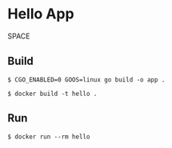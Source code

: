 # Hello App

SPACE

## Build

```
$ CGO_ENABLED=0 GOOS=linux go build -o app .
```
```
$ docker build -t hello .
```

## Run

```
$ docker run --rm hello
```
